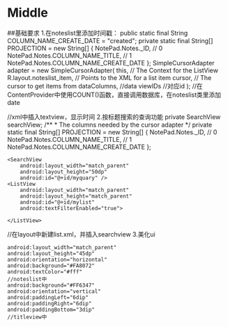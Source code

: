 # Middle
##基础要求
1.在noteslist里添加时间戳：
 public static final String COLUMN_NAME_CREATE_DATE = "created";
 private static final String[] PROJECTION = new String[] {
            NotePad.Notes._ID, // 0
            NotePad.Notes.COLUMN_NAME_TITLE, // 1
            NotePad.Notes.COLUMN_NAME_CREATE_DATE
    }; 
    SimpleCursorAdapter adapter
                = new SimpleCursorAdapter(
                this,                             // The Context for the ListView
                R.layout.noteslist_item,          // Points to the XML for a list item
                cursor,                           // The cursor to get items from
                dataColumns,                    //data
                viewIDs                            //对应id
        );
        //在ContentProvider中使用COUNT()函数，直接调用数据库，在noteslist类里添加date
        <TextView
                android:layout_width="wrap_content"
                android:layout_height="wrap_content"
                android:id="@+id/date"
                android:textAppearance="?android:attr/textAppearanceLarge"
                android:gravity="center_vertical"
                android:paddingLeft="5dip"
                android:textColor="#fff"
                />


</LinearLayout>//xml中插入textview，显示时间
2.按标题搜索的查询功能
  private SearchView searchView;
    /**
     * The columns needed by the cursor adapter
     */
    private static final String[] PROJECTION = new String[] {
            NotePad.Notes._ID, // 0
            NotePad.Notes.COLUMN_NAME_TITLE, // 1
            NotePad.Notes.COLUMN_NAME_CREATE_DATE
    };
<LinearLayout xmlns:android="http://schemas.android.com/apk/res/android"
    android:layout_width="match_parent"
    android:layout_height="match_parent"
    android:orientation="vertical">

    <SearchView
        android:layout_width="match_parent"
        android:layout_height="50dp"
        android:id="@+id/myquary" />
    <ListView
        android:layout_width="match_parent"
        android:layout_height="match_parent"
        android:id="@+id/mylist"
        android:textFilterEnabled="true">

    </ListView>
</LinearLayout>
//在layout中新建list.xml，并插入searchview
3.美化ui
    
    android:layout_width="match_parent"
    android:layout_height="45dp"
    android:orientation="horizontal"
    android:background="#FA8072"
    android:textColor="#fff"
    //noteslist中
    android:background="#FF6347"
    android:orientation="vertical"
    android:paddingLeft="6dip"
    android:paddingRight="6dip"
    android:paddingBottom="3dip"
    //titleview中
    
